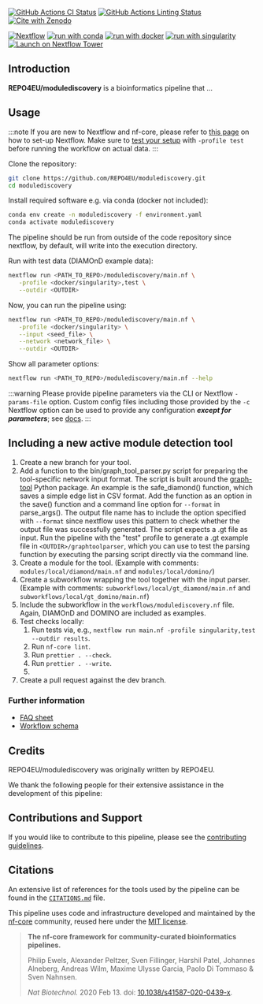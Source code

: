 [![GitHub Actions CI Status](https://github.com/REPO4EU/modulediscovery/workflows/nf-core%20CI/badge.svg)](https://github.com/REPO4EU/modulediscovery/actions?query=workflow%3A%22nf-core+CI%22)
[![GitHub Actions Linting Status](https://github.com/REPO4EU/modulediscovery/workflows/nf-core%20linting/badge.svg)](https://github.com/REPO4EU/modulediscovery/actions?query=workflow%3A%22nf-core+linting%22)[![Cite with Zenodo](http://img.shields.io/badge/DOI-10.5281/zenodo.XXXXXXX-1073c8?labelColor=000000)](https://doi.org/10.5281/zenodo.XXXXXXX)

[![Nextflow](https://img.shields.io/badge/nextflow%20DSL2-%E2%89%A523.04.0-23aa62.svg)](https://www.nextflow.io/)
[![run with conda](http://img.shields.io/badge/run%20with-conda-3EB049?labelColor=000000&logo=anaconda)](https://docs.conda.io/en/latest/)
[![run with docker](https://img.shields.io/badge/run%20with-docker-0db7ed?labelColor=000000&logo=docker)](https://www.docker.com/)
[![run with singularity](https://img.shields.io/badge/run%20with-singularity-1d355c.svg?labelColor=000000)](https://sylabs.io/docs/)
[![Launch on Nextflow Tower](https://img.shields.io/badge/Launch%20%F0%9F%9A%80-Nextflow%20Tower-%234256e7)](https://tower.nf/launch?pipeline=https://github.com/REPO4EU/modulediscovery)

## Introduction

**REPO4EU/modulediscovery** is a bioinformatics pipeline that ...

<!-- TODO nf-core:
   Complete this sentence with a 2-3 sentence summary of what types of data the pipeline ingests, a brief overview of the
   major pipeline sections and the types of output it produces. You're giving an overview to someone new
   to nf-core here, in 15-20 seconds. For an example, see https://github.com/nf-core/rnaseq/blob/master/README.md#introduction
-->

<!-- TODO nf-core: Include a figure that guides the user through the major workflow steps. Many nf-core
     workflows use the "tube map" design for that. See https://nf-co.re/docs/contributing/design_guidelines#examples for examples.   -->
<!-- TODO nf-core: Fill in short bullet-pointed list of the default steps in the pipeline -->

## Usage

:::note
If you are new to Nextflow and nf-core, please refer to [this page](https://nf-co.re/docs/usage/installation) on how
to set-up Nextflow. Make sure to [test your setup](https://nf-co.re/docs/usage/introduction#how-to-run-a-pipeline)
with `-profile test` before running the workflow on actual data.
:::

Clone the repository:

```bash
git clone https://github.com/REPO4EU/modulediscovery.git
cd modulediscovery
```

Install required software e.g. via conda (docker not included):

```bash
conda env create -n modulediscovery -f environment.yaml
conda activate modulediscovery
```

The pipeline should be run from outside of the code repository since nextflow, by default, will write into the execution directory.

Run with test data (DIAMOnD example data):

```bash
nextflow run <PATH_TO_REPO>/modulediscovery/main.nf \
   -profile <docker/singularity>,test \
   --outdir <OUTDIR>
```

Now, you can run the pipeline using:

<!-- TODO nf-core: update the following command to include all required parameters for a minimal example -->

```bash
nextflow run <PATH_TO_REPO>/modulediscovery/main.nf \
   -profile <docker/singularity> \
   --input <seed_file> \
   --network <network_file> \
   --outdir <OUTDIR>
```

Show all parameter options:

```bash
nextflow run <PATH_TO_REPO>/modulediscovery/main.nf --help
```

:::warning
Please provide pipeline parameters via the CLI or Nextflow `-params-file` option. Custom config files including those
provided by the `-c` Nextflow option can be used to provide any configuration _**except for parameters**_;
see [docs](https://nf-co.re/usage/configuration#custom-configuration-files).
:::

## Including a new active module detection tool

1. Create a new branch for your tool.
2. Add a function to the bin/graph_tool_parser.py script for preparing the tool-specific network input format. The script is built around the [graph-tool](https://graph-tool.skewed.de/) Python package. An example is the safe_diamond() function, which saves a simple edge list in CSV format. Add the function as an option in the save() function and a command line option for `--format` in parse_args(). The output file name has to include the option specified with `--format` since nextflow uses this pattern to check whether the output file was successfully generated. The script expects a .gt file as input. Run the pipeline with the "test" profile to generate a .gt example file in `<OUTDIR>/graphtoolparser`, which you can use to test the parsing function by executing the parsing script directly via the command line.
3. Create a module for the tool. (Example with comments: `modules/local/diamond/main.nf` and `modules/local/domino/`)
4. Create a subworkflow wrapping the tool together with the input parser. (Example with comments: `subworkflows/local/gt_diamond/main.nf` and `subworkflows/local/gt_domino/main.nf`)
5. Include the subworkflow in the `workflows/modulediscovery.nf` file. Again, DIAMOnD and DOMINO are included as examples.
6. Test checks locally:
   1. Run tests via, e.g., `nextflow run main.nf -profile singularity,test --outdir results`.
   2. Run `nf-core lint`.
   3. Run `prettier . --check`.
   4. Run `prettier . --write`.
   5.
7. Create a pull request against the dev branch.

### Further information

- [FAQ sheet](https://docs.google.com/document/d/1WgBIFrrcxFKN0I-zJbuS7PUCmyCLPTWx6xAHg1zi4FA/edit?usp=sharing)
- [Workflow schema](https://docs.google.com/drawings/d/1X7U79dAZaeRdGdIsXoEKw74MNqjxCHq3RuNASBYCiB4/edit?usp=sharing)

## Credits

REPO4EU/modulediscovery was originally written by REPO4EU.

We thank the following people for their extensive assistance in the development of this pipeline:

<!-- TODO nf-core: If applicable, make list of people who have also contributed -->

## Contributions and Support

If you would like to contribute to this pipeline, please see the [contributing guidelines](.github/CONTRIBUTING.md).

## Citations

<!-- TODO nf-core: Add citation for pipeline after first release. Uncomment lines below and update Zenodo doi and badge at the top of this file. -->
<!-- If you use  REPO4EU/modulediscovery for your analysis, please cite it using the following doi: [10.5281/zenodo.XXXXXX](https://doi.org/10.5281/zenodo.XXXXXX) -->

<!-- TODO nf-core: Add bibliography of tools and data used in your pipeline -->

An extensive list of references for the tools used by the pipeline can be found in the [`CITATIONS.md`](CITATIONS.md) file.

This pipeline uses code and infrastructure developed and maintained by the [nf-core](https://nf-co.re) community, reused here under the [MIT license](https://github.com/nf-core/tools/blob/master/LICENSE).

> **The nf-core framework for community-curated bioinformatics pipelines.**
>
> Philip Ewels, Alexander Peltzer, Sven Fillinger, Harshil Patel, Johannes Alneberg, Andreas Wilm, Maxime Ulysse Garcia, Paolo Di Tommaso & Sven Nahnsen.
>
> _Nat Biotechnol._ 2020 Feb 13. doi: [10.1038/s41587-020-0439-x](https://dx.doi.org/10.1038/s41587-020-0439-x).

